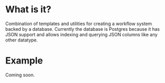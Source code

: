 # What is it?
Combination of templates and utilities for creating a workflow system backed by a database. Currently the
database is Postgres because it has JSON support and allows indexing and querying JSON columns like any
other datatype.

# Example
Coming soon.
